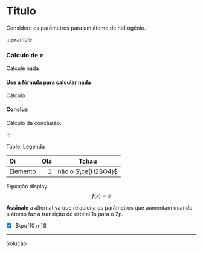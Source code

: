 # Título

Considere os parâmetros para um átomo de hidrogênio.

:::example

### Cálculo de $x$

Calcule nada

#### Use a fórmula para calcular nada

Cálculo

#### Conclua

Cálculo da conclusão.

:::

Table: Legenda

| Oi       |  Olá |       Tchau        |
| :------- | ---: | :----------------: |
| Elemento |    1 | não o $\ce{H2SO4}$ |

Equação display:
$$
    f(x) = x
$$

**Assinale** a alternativa que relaciona os parâmetros que aumentam quando o átomo faz a transição do orbital $\mathrm{1s}$ para o $\mathrm{2p}$.

- [x] $\pu{10 m}$

---

Solução